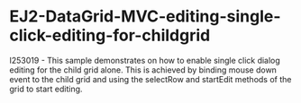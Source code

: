 # EJ2-DataGrid-MVC-editing-single-click-editing-for-childgrid

I253019 - This sample demonstrates on how to enable single click dialog editing for the child grid alone. This is achieved by binding mouse down event to the child grid and using the selectRow and startEdit methods of the grid to start editing.
